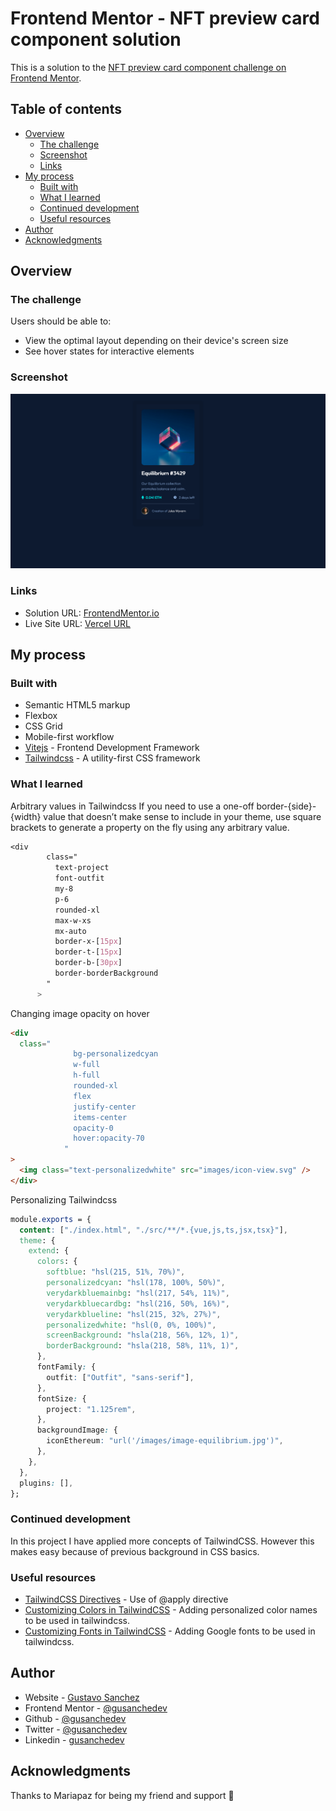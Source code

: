 # Frontend Mentor - NFT preview card component solution

This is a solution to the [NFT preview card component challenge on Frontend Mentor](https://www.frontendmentor.io/challenges/nft-preview-card-component-SbdUL_w0U).

## Table of contents

- [Overview](#overview)
  - [The challenge](#the-challenge)
  - [Screenshot](#screenshot)
  - [Links](#links)
- [My process](#my-process)
  - [Built with](#built-with)
  - [What I learned](#what-i-learned)
  - [Continued development](#continued-development)
  - [Useful resources](#useful-resources)
- [Author](#author)
- [Acknowledgments](#acknowledgments)

## Overview

### The challenge

Users should be able to:

- View the optimal layout depending on their device's screen size
- See hover states for interactive elements

### Screenshot

![](images/ScreenshotNFT.png)

### Links

- Solution URL: [FrontendMentor.io](https://www.frontendmentor.io/solutions/frontend-mentor-nft-preview-card-component-solution-hZcHu-QMw)
- Live Site URL: [Vercel URL](https://prj-12-nft-preview-card-component.vercel.app/)

## My process

### Built with

- Semantic HTML5 markup
- Flexbox
- CSS Grid
- Mobile-first workflow
- [Vitejs](https://vitejs.dev/) - Frontend Development Framework
- [Tailwindcss](https://tailwindcss.com) - A utility-first CSS framework

### What I learned

Arbitrary values in Tailwindcss
If you need to use a one-off border-{side}-{width} value that doesn’t make sense to include in your theme, use square brackets to generate a property on the fly using any arbitrary value.

```css
<div
        class="
          text-project
          font-outfit
          my-8
          p-6
          rounded-xl
          max-w-xs
          mx-auto
          border-x-[15px]
          border-t-[15px]
          border-b-[30px]
          border-borderBackground
        "
      >
```

Changing image opacity on hover

```html
<div
  class="
              bg-personalizedcyan
              w-full
              h-full
              rounded-xl
              flex
              justify-center
              items-center
              opacity-0
              hover:opacity-70
            "
>
  <img class="text-personalizedwhite" src="images/icon-view.svg" />
</div>
```

Personalizing Tailwindcss

```css
module.exports = {
  content: ["./index.html", "./src/**/*.{vue,js,ts,jsx,tsx}"],
  theme: {
    extend: {
      colors: {
        softblue: "hsl(215, 51%, 70%)",
        personalizedcyan: "hsl(178, 100%, 50%)",
        verydarkbluemainbg: "hsl(217, 54%, 11%)",
        verydarkbluecardbg: "hsl(216, 50%, 16%)",
        verydarkblueline: "hsl(215, 32%, 27%)",
        personalizedwhite: "hsl(0, 0%, 100%)",
        screenBackground: "hsla(218, 56%, 12%, 1)",
        borderBackground: "hsla(218, 58%, 11%, 1)",
      },
      fontFamily: {
        outfit: ["Outfit", "sans-serif"],
      },
      fontSize: {
        project: "1.125rem",
      },
      backgroundImage: {
        iconEthereum: "url('/images/image-equilibrium.jpg')",
      },
    },
  },
  plugins: [],
};
```

### Continued development

In this project I have applied more concepts of TailwindCSS. However this makes easy because of previous background in CSS basics.

### Useful resources

- [TailwindCSS Directives](https://tailwindcss.com/docs/functions-and-directives) - Use of @apply directive
- [Customizing Colors in TailwindCSS](https://tailwindcss.com/docs/customizing-colors) - Adding personalized color names to be used in tailwindcss.
- [Customizing Fonts in TailwindCSS](https://tailwindcss.com/docs/font-family#using-custom-values) - Adding Google fonts to be used in tailwindcss.

## Author

- Website - [Gustavo Sanchez](https://www.gusanche.dev)
- Frontend Mentor - [@gusanchedev](https://www.frontendmentor.io/profile/gusanchedev)
- Github - [@gusanchedev](https://www.github.com/gusanchedev)
- Twitter - [@gusanchedev](https://www.twitter.com/gusanchedev)
- Linkedin - [gusanchedev](https://www.linkedin.com/in/gusanchedev/)

## Acknowledgments

Thanks to Mariapaz for being my friend and support 💙
